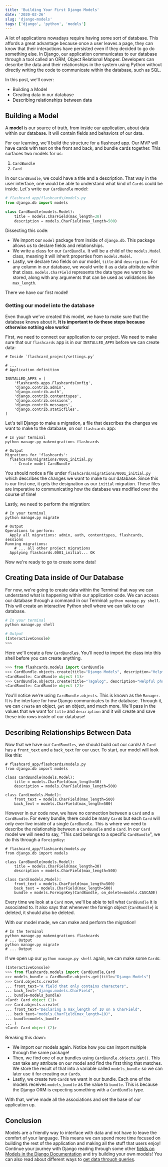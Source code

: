 ```yaml
---
title: 'Building Your First Django Models'
date: '2020-02-26'
slug: 'django-models'
tags: ['django', 'python', 'models']
---
```


A lot of applications nowadays require having some sort of database. This affords a great advantage because once a user leaves a page, they can know that their interactions have persisted even if they decided to go do something else. In Django, our application communicates to our database through a tool called an ORM, Object Relational Mapper. Developers can describe the data and their relationships in the system using Python without directly writing the code to communicate within the database, such as SQL.

In this post, we'll cover:

- Building a Model
- Creating data in our database
- Describing relationships between data

## Building a Model

A **model** is our source of truth, from inside our application, about data within our database. It will contain fields and behaviors of our data.

For our learning, we'll build the structure for a flashcard app. Our MVP will have cards with text on the front and back, and bundle cards together. This surfaces two models for us:

1. `CardBundle`
2. `Card`

In our `CardBundle`, we could have a title and a description. That way in the user interface, one would be able to understand what kind of `Card`s could be inside. Let's write our `CardBundle` model:

```python
# flashcard_app/flashcards/models.py
from django.db import models

class CardBundle(models.Model):
	title = models.CharField(max_length=30)
	description = models.CharField(max_length=500)
```

Dissecting this code:

- We import our `model` package from inside of `django.db`. This package allows us to declare fields and relationships.
- We write a class for our `CardBundle`. It will be a child of the `models.Model` class, meaning it will inherit properties from `models.Model`.
- Lastly, we declare two fields on our model, `title` and `description`. For any column in our database, we would write it as a data attribute within that class. `models.CharField` represents the data type we want to be stored, along with any arguments that can be used as validations like `max_length`.

There we have our first model!

### Getting our model into the database

Even though we've created this model, we have to make sure that the database knows about it. **It is important to do these steps because otherwise nothing else works**!

First, we need to connect our application to our project. We need to make sure that our `flashcards` app is in our `INSTALLED_APPS` before we can create data:

```python{7}
# Inside `flashcard_project/settings.py`

# ...
# Application definition

INSTALLED_APPS = [
    'flashcards.apps.FlashcardsConfig',
    'django.contrib.admin',
    'django.contrib.auth',
    'django.contrib.contenttypes',
    'django.contrib.sessions',
    'django.contrib.messages',
    'django.contrib.staticfiles',
]
```

Let's tell Django to make a migration, a file that describes the changes we want to make to the database, on our `flashcards` app:

```shell
# In your terminal
python manage.py makemigrations flashcards

# Output
Migrations for 'flashcards':
  flashcards/migrations/0001_initial.py
    - Create model CardBundle
```

You should notice a file under `flashcards/migrations/0001_initial.py` which describes the changes we want to make to our database. Since this is our first one, it gets the designation as our `initial` migration. These files are imperative to communicating how the database was modified over the course of time!

Lastly, we need to perform the migration:

```shell
# In your terminal
python manage.py migrate

# Output
Operations to perform:
  Apply all migrations: admin, auth, contenttypes, flashcards, sessions
Running migrations:
	# ... all other project migrations
  Applying flashcards.0001_initial... OK
```

Now we're ready to go to create some data!

## Creating Data inside of Our Database

For now, we're going to create data within the Terminal that way we can understand what is happening within our application code. We can access our database through a command in our Terminal: `python manage.py shell`. This will create an interactive Python shell where we can talk to our database.

```bash
# In your terminal
python manage.py shell

# Output
(InteractiveConsole)
>>>
```

Here we'll create a few `CardBundle`s. You'll need to import the class into this shell before you can create anything.

```python
>>> from flashcards.models import CardBundle
>>> CardBundle.objects.create(title="Django Models", description="Helpful tips for Django Models")
<CardBundle: CardBundle object (1)>
>>> CardBundle.objects.create(title="Tagalog", description="Helpful phrases for new language")
<CardBundle: CardBundle object (2)>
```

You'll notice we're using `CardBundle.objects`. This is known as the `Manager`. It is the interface for how Django communicates to the database. Through it, we can `create` an object, `get` an object, and much more. We'll pass in the values that we want for `title` and `description` and it will create and save these into rows inside of our database!

## Describing Relationships Between Data

Now that we have our `CardBundles`, we should build out our cards! A `Card` has a `front_text` and a `back_text` for our user. To start, our model will look like this:

```python{8-10}
# flashcard_app/flashcards/models.py
from django.db import models

class CardBundle(models.Model):
	title = models.CharField(max_length=30)
	description = models.CharField(max_length=500)

class Card(models.Model):
	front_text = models.CharField(max_length=500)
	back_text = models.CharField(max_length=500)
```

However in our code now, we have no connection between a `Card` and a `CardBundle`. For every bundle, there could be many `Card`s but each `Card` will only ever live inside of a single `CardBundle`. This is where we need to describe the relationship between a `CardBundle` and a `Card`. In our `Card` model we will need to say, "This card belongs to a specific `CardBundle`", we do this through a `ForeignKey`:

```python{11}
# flashcard_app/flashcards/models.py
from django.db import models

class CardBundle(models.Model):
	title = models.CharField(max_length=30)
	description = models.CharField(max_length=500)

class Card(models.Model):
	front_text = models.CharField(max_length=500)
	back_text = models.CharField(max_length=500)
	bundle = models.ForeignKey(CardBundle, on_delete=models.CASCADE)
```

Every time we look at a `Card` now, we'll be able to tell what `CardBundle` it is associated to. It also says that whenever the foreign object (`CardBundle`) is deleted, it should also be deleted.

With our model made, we can make and perform the migration!

```shell
# In the terminal
python manage.py makemigrations flashcards
# ... Output
python manage.py migrate
# ... Output
```

If we open up our `python manage.py shell` again, we can make some `Card`s:

```python
(InteractiveConsole)
>>> from flashcards.models import CardBundle,Card
>>> models_bundle = CardBundle.objects.get(title="Django Models")
>>> Card.objects.create(
... front_text="A field that only contains characters",
... back_text="django.models.CharField",
... bundle=models_bundle)
<Card: Card object (1)>
>>> Card.objects.create(
... front_text="Declaring a max_length of 10 on a CharField",
... back_text="models.CharField(max_length=10)",
... bundle=models_bundle
... )
<Card: Card object (2)>
```

Breaking this down:

- We import our models again. Notice how you can import multiple through the same package!
- Then, we find one of our bundles using `CardBundle.objects.get()`. This can take any attribute on our model and find the first thing that matches. We store the result of that into a variable called `models_bundle` so we can later use it for creating our `Card`s.
- Lastly, we create two `Card`s we want in our bundle. Each one of the models receives `models_bundle` as the value to `bundle`. This is because the Django ORM is expecting something with a `CardBundle` type.

With that, we've made all the associations and set the base of our application up.

## Conclusion

Models are a friendly way to interface with data and not have to leave the comfort of your language. This means we can spend more time focused on building the rest of the application and making all the stuff that users enjoy! Continue your journey with Django reading through some other [fields on Models in the Django Documentation](https://docs.djangoproject.com/en/3.0/ref/models/fields/#module-django.db.models.fields) and try building your own models! You can also read about different ways to [get data through queries](https://docs.djangoproject.com/en/3.0/topics/db/queries/#retrieving-all-objects).
